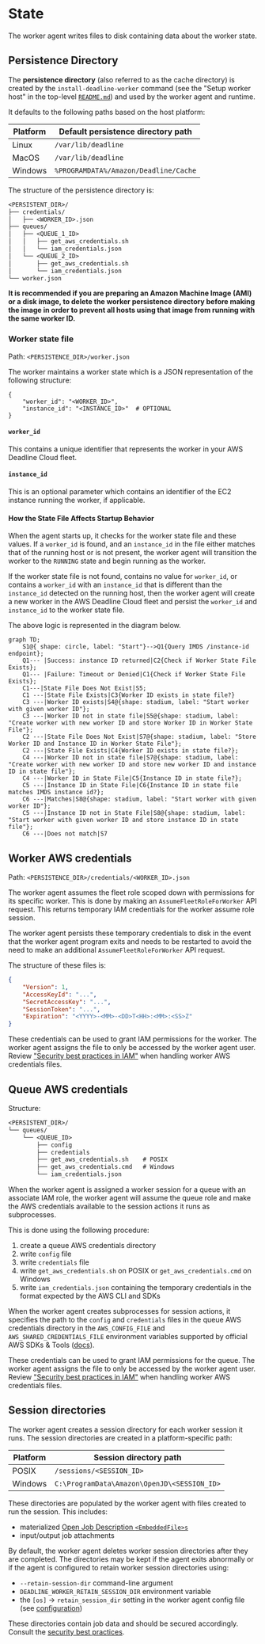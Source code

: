 # State

The worker agent writes files to disk containing data about the worker state.

## Persistence Directory

The **persistence directory** (also referred to as the cache directory) is created by the
`install-deadline-worker` command (see the "Setup worker host" in the top-level
[`README.md`](../README.md)) and used by the worker agent and runtime.

It defaults to the following paths based on the host platform:

| Platform | Default persistence directory path |
| --- | --- |
| Linux | `/var/lib/deadline` |
| MacOS | `/var/lib/deadline` |
| Windows| `%PROGRAMDATA%/Amazon/Deadline/Cache` |

The structure of the persistence directory is:

```txt
<PERSISTENT_DIR>/
├── credentials/
│   ├── <WORKER_ID>.json
├── queues/
│   ├── <QUEUE_1_ID>
│   │   ├── get_aws_credentials.sh
│   │   └── iam_credentials.json
│   └── <QUEUE_2_ID>
│       ├── get_aws_credentials.sh
│       └── iam_credentials.json
└── worker.json
```

**It is recommended if you are preparing an Amazon Machine Image (AMI) or a disk image, to delete 
the worker persistence directory before making the image in order to prevent all hosts using that 
image from running with the same worker ID.**

### Worker state file

Path: `<PERSISTENCE_DIR>/worker.json`

The worker maintains a worker state which is a JSON representation of the following structure:

```jsonc
{
    "worker_id": "<WORKER_ID>",
    "instance_id": "<INSTANCE_ID>"  # OPTIONAL
}
```

#### `worker_id`

This contains a unique identifier that represents the worker in your AWS Deadline Cloud fleet.


#### `instance_id`

This is an optional parameter which contains an identifier of the EC2 instance running the worker, if applicable. 


#### How the State File Affects Startup Behavior

When the agent starts up, it checks for the worker state file and these values. If a `worker_id` is 
found, and an `instance_id` in the file either matches that of the running host or is not present, 
the worker agent will transition the worker to the `RUNNING` state and begin running as the
worker.

If the worker state file is not found, contains no value for `worker_id`, or contains a `worker_id` 
with an `instance_id` that is different than the `instance_id` detected on the running host, then 
the worker agent will create a new worker in the AWS Deadline Cloud fleet and persist the 
`worker_id` and `instance_id` to the worker state file. 

The above logic is represented in the diagram below.

```mermaid
graph TD;
    S1@{ shape: circle, label: "Start"}-->Q1{Query IMDS /instance-id endpoint};
    Q1--- |Success: instance ID returned|C2{Check if Worker State File Exists};
    Q1--- |Failure: Timeout or Denied|C1{Check if Worker State File Exists};
    C1---|State File Does Not Exist|S5;
    C1 ---|State File Exists|C3{Worker ID exists in state file?}
    C3 ---|Worker ID exists|S4@{shape: stadium, label: "Start worker with given worker ID"};
    C3 ---|Worker ID not in state file|S5@{shape: stadium, label: "Create worker with new worker ID and store Worker ID in Worker State File"};
    C2 ---|State File Does Not Exist|S7@{shape: stadium, label: "Store Worker ID and Instance ID in Worker State File"};
    C2 ---|State File Exists|C4{Worker ID exists in state file?};
    C4 ---|Worker ID not in state file|S7@{shape: stadium, label: "Create worker with new worker ID and store new worker ID and instance ID in state file"};
    C4 ---|Worker ID in State File|C5{Instance ID in state file?};
    C5 ---|Instance ID in State File|C6{Instance ID in state file matches IMDS instance id?};
    C6 ---|Matches|S8@{shape: stadium, label: "Start worker with given worker ID"};
    C5 ---|Instance ID not in State File|S8@{shape: stadium, label: "Start worker with given worker ID and store instance ID in state file"};
    C6 ---|Does not match|S7
```

## Worker AWS credentials

Path: `<PERSISTENCE_DIR>/credentials/<WORKER_ID>.json`

The worker agent assumes the fleet role scoped down with permissions for its specific worker. This
is done by making an `AssumeFleetRoleForWorker` API request. This returns temporary IAM credentials
for the worker assume role session.

The worker agent persists these temporary credentials to disk in the event that the worker agent
program exits and needs to be restarted to avoid the need to make an additional
`AssumeFleetRoleForWorker` API request.

The structure of these files is:

```json
{
    "Version": 1,
    "AccessKeyId": "...",
    "SecretAccessKey": "...",
    "SessionToken": "...",
    "Expiration": "<YYYY>-<MM>-<DD>T<HH>:<MM>:<SS>Z"
}
```

These credentials can be used to grant IAM permissions for the worker. The worker agent assigns the
file to only be accessed by the worker agent user. Review
["Security best practices in IAM"][iam-security-best-practices] when handling worker AWS credentials
files.

[iam-security-best-practices]: https://docs.aws.amazon.com/IAM/latest/UserGuide/best-practices.html#bp-workloads-use-roles

## Queue AWS credentials

Structure:

```txt
<PERSISTENT_DIR>/
└── queues/
    └── <QUEUE_ID>
        ├── config
        ├── credentials
        ├── get_aws_credentials.sh    # POSIX
        ├── get_aws_credentials.cmd   # Windows
        └── iam_credentials.json
```

When the worker agent is assigned a worker session for a queue with an associate IAM role, the
worker agent will assume the queue role and make the AWS credentials available to the session
actions it runs as subprocesses.

This is done using the following procedure:

1.  create a queue AWS credentials directory
2.  write `config` file
3.  write `credentials` file
4.  write `get_aws_credentials.sh` on POSIX or `get_aws_credentials.cmd` on Windows
5.  write `iam_credentials.json` containing the temporary credentials in the format expected
    by the AWS CLI and SDKs


When the worker agent creates subprocesses for session actions, it specifies the path to the
`config` and `credentials` files in the queue AWS credentials directory in the `AWS_CONFIG_FILE` and
`AWS_SHARED_CREDENTIALS_FILE` environment variables supported by official AWS SDKs & Tools
([docs][aws-config-credentials-path-override]).

These credentials can be used to grant IAM permissions for the queue. The worker agent assigns the
file to only be accessed by the worker agent user. Review ["Security best practices in
IAM"][iam-security-best-practices] when handling worker AWS credentials files.

[aws-config-credentials-path-override]: https://docs.aws.amazon.com/sdkref/latest/guide/file-location.html#file-location-change

## Session directories

The worker agent creates a session directory for each worker session it runs. The session
directories are created in a platform-specific path:

| Platform | Session directory path |
| --- | --- |
| POSIX | `/sessions/<SESSION_ID>` |
| Windows | `C:\ProgramData\Amazon\OpenJD\<SESSION_ID>` |

These directories are populated by the worker agent with files created to run the session. This
includes:

*   materialized [Open Job Description `<EmbeddedFile>s`][openjd-embedded-files]
*   input/output job attachments

[openjd-embedded-files]: https://github.com/OpenJobDescription/openjd-specifications/wiki/2023-09-Template-Schemas#6-embeddedfile

By default, the worker agent deletes worker session directories after they are completed. The
directories may be kept if the agent exits abnormally or if the agent is configured to retain
worker session directories using:

*   `--retain-session-dir` command-line argument
*   `DEADLINE_WORKER_RETAIN_SESSION_DIR` environment variable
*   the `[os]` &rarr; `retain_session_dir` setting in the worker agent config file (see [configuration][])

[configuration]: ./configuration.md

These directories contain job data and should be secured accordingly. Consult the
[security best practices][aws-deadline-cloud-security-best-practices].

[aws-deadline-cloud-security-best-practices]: https://docs.aws.amazon.com/deadline-cloud/latest/userguide/security-best-practices.html#worker-hosts
